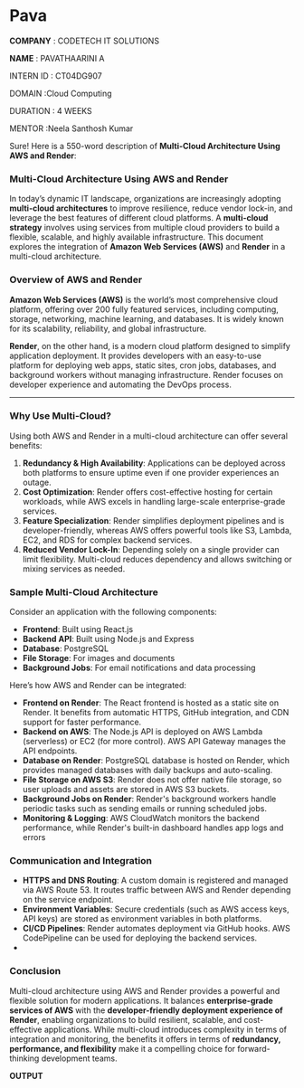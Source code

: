 # Pava

**COMPANY** : CODETECH IT SOLUTIONS

**NAME** : PAVATHAARINI A

INTERN ID : CT04DG907

DOMAIN :Cloud Computing

DURATION : 4 WEEKS

MENTOR :Neela Santhosh Kumar

Sure! Here is a 550-word description of **Multi-Cloud Architecture Using AWS and Render**:
### Multi-Cloud Architecture Using AWS and Render

In today’s dynamic IT landscape, organizations are increasingly adopting **multi-cloud architectures** to improve resilience, reduce vendor lock-in, and leverage the best features of different cloud platforms. A **multi-cloud strategy** involves using services from multiple cloud providers to build a flexible, scalable, and highly available infrastructure. This document explores the integration of **Amazon Web Services (AWS)** and **Render** in a multi-cloud architecture.


### Overview of AWS and Render

**Amazon Web Services (AWS)** is the world’s most comprehensive cloud platform, offering over 200 fully featured services, including computing, storage, networking, machine learning, and databases. It is widely known for its scalability, reliability, and global infrastructure.

**Render**, on the other hand, is a modern cloud platform designed to simplify application deployment. It provides developers with an easy-to-use platform for deploying web apps, static sites, cron jobs, databases, and background workers without managing infrastructure. Render focuses on developer experience and automating the DevOps process.

---

### Why Use Multi-Cloud?

Using both AWS and Render in a multi-cloud architecture can offer several benefits:

1. **Redundancy & High Availability**: Applications can be deployed across both platforms to ensure uptime even if one provider experiences an outage.
2. **Cost Optimization**: Render offers cost-effective hosting for certain workloads, while AWS excels in handling large-scale enterprise-grade services.
3. **Feature Specialization**: Render simplifies deployment pipelines and is developer-friendly, whereas AWS offers powerful tools like S3, Lambda, EC2, and RDS for complex backend services.
4. **Reduced Vendor Lock-In**: Depending solely on a single provider can limit flexibility. Multi-cloud reduces dependency and allows switching or mixing services as needed.

### Sample Multi-Cloud Architecture

Consider an application with the following components:

* **Frontend**: Built using React.js
* **Backend API**: Built using Node.js and Express
* **Database**: PostgreSQL
* **File Storage**: For images and documents
* **Background Jobs**: For email notifications and data processing

Here’s how AWS and Render can be integrated:

* **Frontend on Render**: The React frontend is hosted as a static site on Render. It benefits from automatic HTTPS, GitHub integration, and CDN support for faster performance.
* **Backend on AWS**: The Node.js API is deployed on AWS Lambda (serverless) or EC2 (for more control). AWS API Gateway manages the API endpoints.
* **Database on Render**: PostgreSQL database is hosted on Render, which provides managed databases with daily backups and auto-scaling.
* **File Storage on AWS S3**: Render does not offer native file storage, so user uploads and assets are stored in AWS S3 buckets.
* **Background Jobs on Render**: Render's background workers handle periodic tasks such as sending emails or running scheduled jobs.
* **Monitoring & Logging**: AWS CloudWatch monitors the backend performance, while Render's built-in dashboard handles app logs and errors
### Communication and Integration

* **HTTPS and DNS Routing**: A custom domain is registered and managed via AWS Route 53. It routes traffic between AWS and Render depending on the service endpoint.
* **Environment Variables**: Secure credentials (such as AWS access keys, API keys) are stored as environment variables in both platforms.
* **CI/CD Pipelines**: Render automates deployment via GitHub hooks. AWS CodePipeline can be used for deploying the backend services.
* 
### Conclusion

Multi-cloud architecture using AWS and Render provides a powerful and flexible solution for modern applications. It balances **enterprise-grade services of AWS** with the **developer-friendly deployment experience of Render**, enabling organizations to build resilient, scalable, and cost-effective applications. While multi-cloud introduces complexity in terms of integration and monitoring, the benefits it offers in terms of **redundancy, performance, and flexibility** make it a compelling choice for forward-thinking development teams.


**OUTPUT**


